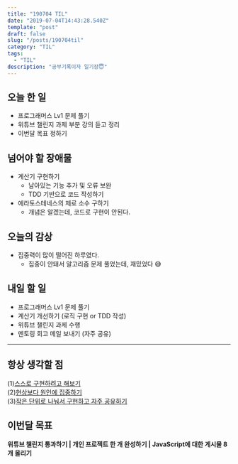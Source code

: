 ```yaml
---
title: "190704 TIL"
date: "2019-07-04T14:43:28.540Z"
template: "post"
draft: false
slug: "/posts/190704til"
category: "TIL"
tags:
  - "TIL"
description: "공부기록이자 일기장😇"
---
```


## 오늘 한 일

- 프로그래머스 Lv1 문제 풀기
- 위튜브 챌린지 과제 부분 강의 듣고 정리
- 이번달 목표 정하기

## 넘어야 할 장애물

- 계산기 구현하기
  - 남아있는 기능 추가 및 오류 보완
  - TDD 기반으로 코드 작성하기
- 에라토스테네스의 체로 소수 구하기
  - 개념은 알겠는데, 코드로 구현이 안된다.

## 오늘의 감상

- 집중력이 많이 떨어진 하루였다.
  - 집중이 안돼서 알고리즘 문제 풀었는데, 재밌었다 😅

## 내일 할 일

- 프로그래머스 Lv1 문제 풀기
- 계산기 개선하기 (로직 구현 or TDD 작성)
- 위튜브 챌린지 과제 수행
- 멘토링 회고 메일 보내기 (자주 공유)

---



## 항상 생각할 점

(1)<u>스스로 구현하려고 해보기</u> <br>(2)<u>현상보다 원인에 집중하기</u> <br>(3)<u>작은 단위로 나눠서 구현하고 자주 공유하기</u>



## 이번달 목표

**위튜브 챌린지 통과하기 | 개인 프로젝트 한 개 완성하기 | JavaScript에 대한 게시물 8개 올리기**

